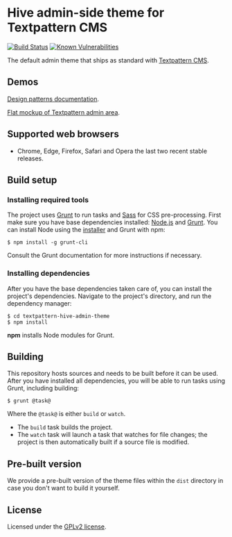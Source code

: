# Hive admin-side theme for Textpattern CMS

[![Build Status](https://travis-ci.org/philwareham/textpattern-hive-admin-theme.svg?branch=master)](https://travis-ci.org/philwareham/textpattern-hive-admin-theme)
[![Known Vulnerabilities](https://snyk.io/test/github/philwareham/textpattern-hive-admin-theme/badge.svg?targetFile=package.json)](https://snyk.io/test/github/philwareham/textpattern-hive-admin-theme?targetFile=package.json)

The default admin theme that ships as standard with [Textpattern CMS](https://textpattern.com/).

## Demos

[Design patterns documentation](http://design-patterns.textpattern.com/docs/).

[Flat mockup of Textpattern admin area](http://design-patterns.textpattern.com/mockups/).

## Supported web browsers

* Chrome, Edge, Firefox, Safari and Opera the last two recent stable releases.

## Build setup

### Installing required tools

The project uses [Grunt](https://gruntjs.com/) to run tasks and [Sass](http://sass-lang.com/) for CSS pre-processing. First make sure you have base dependencies installed: [Node.js](https://nodejs.org/) and [Grunt](https://gruntjs.com/). You can install Node using the [installer](https://nodejs.org/) and Grunt with npm:

```ShellSession
$ npm install -g grunt-cli
```

Consult the Grunt documentation for more instructions if necessary.

### Installing dependencies

After you have the base dependencies taken care of, you can install the project's dependencies. Navigate to the project's directory, and run the dependency manager:

```ShellSession
$ cd textpattern-hive-admin-theme
$ npm install
```

**npm** installs Node modules for Grunt.

## Building

This repository hosts sources and needs to be built before it can be used. After you have installed all dependencies, you will be able to run tasks using Grunt, including building:

```ShellSession
$ grunt @task@
```

Where the `@task@` is either `build` or `watch`.

* The `build` task builds the project.
* The `watch` task will launch a task that watches for file changes; the project is then automatically built if a source file is modified.

## Pre-built version

We provide a pre-built version of the theme files within the `dist` directory in case you don't want to build it yourself.

## License

Licensed under the [GPLv2 license](https://github.com/philwareham/textpattern-hive-admin-theme/blob/master/LICENSE).
